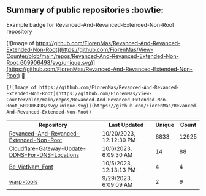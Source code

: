 ## Summary of public repositories :bowtie:
Example badge for Revanced-And-Revanced-Extended-Non-Root repository

[![Image of https://github.com/FiorenMas/Revanced-And-Revanced-Extended-Non-Root](https://github.com/FiorenMas/View-Counter/blob/main/repos/Revanced-And-Revanced-Extended-Non-Root_609906498/svg/unique.svg)](https://github.com/FiorenMas/Revanced-And-Revanced-Extended-Non-Root) :clap:

```
[![Image of https://github.com/FiorenMas/Revanced-And-Revanced-Extended-Non-Root](https://github.com/FiorenMas/View-Counter/blob/main/repos/Revanced-And-Revanced-Extended-Non-Root_609906498/svg/unique.svg)](https://github.com/FiorenMas/Revanced-And-Revanced-Extended-Non-Root)
```
<table>
	<tr>
		<th>
			Repository
		</th>
		<th>
			Last Updated
		</th>
		<th>
			Unique
		</th>
		<th>
			Count
		</th>
	</tr>
	<tr>
		<td>
			<a href="https://github.com/FiorenMas/Revanced-And-Revanced-Extended-Non-Root">
				Revanced-And-Revanced-Extended-Non-Root
			</a>
		</td>
		<td>
			10/20/2023, 12:12:30 PM
		</td>
		<td>
			6833
		</td>
		<td>
			12925
		</td>
	</tr>
	<tr>
		<td>
			<a href="https://github.com/FiorenMas/Cloudflare-Gateway-Update-DDNS-For-DNS-Locations">
				Cloudflare-Gateway-Update-DDNS-For-DNS-Locations
			</a>
		</td>
		<td>
			10/6/2023, 6:09:30 AM
		</td>
		<td>
			14
		</td>
		<td>
			88
		</td>
	</tr>
	<tr>
		<td>
			<a href="https://github.com/FiorenMas/Be_VietNam_Font">
				Be_VietNam_Font
			</a>
		</td>
		<td>
			10/5/2023, 12:13:13 PM
		</td>
		<td>
			4
		</td>
		<td>
			4
		</td>
	</tr>
	<tr>
		<td>
			<a href="https://github.com/FiorenMas/warp-tools">
				warp-tools
			</a>
		</td>
		<td>
			9/29/2023, 6:09:09 AM
		</td>
		<td>
			2
		</td>
		<td>
			9
		</td>
	</tr>
</table>

